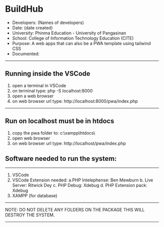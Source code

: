 # BuildHub
* Developers: (Names of developers)
* Date: (date created)
* University: Phinma Education - University of Pangasinan
* School: College of Information Technology Education (CITE)
* Purpose: A web apps that can also be a PWA template using tailwind CSS
* Documented:
-----------------------------
## Running inside the VSCode

1. open a terminal in VSCode
2. on terminal type: php -S localhost:8000
3. open a web browser
4. on web browser url type: http://localhost:8000/pwa/index.php
-----------------------------
## Run on localhost must be in htdocs

1. copy the pwa folder to: c:\xampp\htdocs\
2. open web browser
2. on web browser url type: http://localhost/pwa/index.php
## Software needed to run the system:
-----------------------------
1. VSCode 
2. VSCode Extension needed: 
    a.PHP Intelephense: Ben Mewburn
    b. Live Server: Ritwick Dey
    c. PHP Debug: Xdebug
    d. PHP Extension pack: Xdebug
3. XAMPP (for database)

*******************************************************************************
NOTE: DO NOT DELETE ANY FOLDERS ON THE PACKAGE THIS WILL DESTROY THE SYSTEM.
*******************************************************************************
